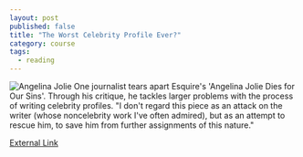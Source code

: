 ```yaml
---
layout: post
published: false
title: "The Worst Celebrity Profile Ever?"
category: course
tags: 
  - reading
---
```


![Angelina Jolie](http://fc06.deviantart.net/fs71/f/2010/303/9/9/angelina_jolie____psd_coloring_by_gokhanz-d31tbkn.jpg)
One journalist tears apart Esquire's 'Angelina Jolie Dies for Our Sins'. Through his critique, he tackles larger problems with the process of writing celebrity profiles. "I don't regard this piece as an attack on the writer (whose noncelebrity work I've often admired), but as an attempt to rescue him, to save him from further assignments of this nature."  


[External Link](http://www.slate.com/articles/life/the_spectator/2007/06/the_worst_celebrity_profile_ever_written.single.html)